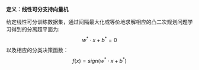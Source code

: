 **定义：线性可分支持向量机**

给定线性可分训练数据集，通过间隔最大化或等价地求解相应的凸二次规划问题学习得到的分离超平面为:  
$$
w^* \cdot x + b^* = 0
$$
以及相应的分类决策函数：  
$$
f(x) = sign(w^* \cdot x + b^*)
$$

